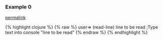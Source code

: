### Example 0
[permalink](#example-0)

{% highlight clojure %}
{% raw %}
user=> (read-line)
line to be read      ;Type text into console
"line to be read"
{% endraw %}
{% endhighlight %}



